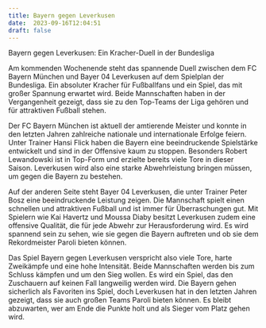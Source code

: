 ```yaml
---
title: Bayern gegen Leverkusen
date:  2023-09-16T12:04:51
draft: false
---
```


Bayern gegen Leverkusen: Ein Kracher-Duell in der Bundesliga

Am kommenden Wochenende steht das spannende Duell zwischen dem FC Bayern München und Bayer 04 Leverkusen auf dem Spielplan der Bundesliga. Ein absoluter Kracher für Fußballfans und ein Spiel, das mit großer Spannung erwartet wird. Beide Mannschaften haben in der Vergangenheit gezeigt, dass sie zu den Top-Teams der Liga gehören und für attraktiven Fußball stehen.

Der FC Bayern München ist aktuell der amtierende Meister und konnte in den letzten Jahren zahlreiche nationale und internationale Erfolge feiern. Unter Trainer Hansi Flick haben die Bayern eine beeindruckende Spielstärke entwickelt und sind in der Offensive kaum zu stoppen. Besonders Robert Lewandowski ist in Top-Form und erzielte bereits viele Tore in dieser Saison. Leverkusen wird also eine starke Abwehrleistung bringen müssen, um gegen die Bayern zu bestehen.

Auf der anderen Seite steht Bayer 04 Leverkusen, die unter Trainer Peter Bosz eine beeindruckende Leistung zeigen. Die Mannschaft spielt einen schnellen und attraktiven Fußball und ist immer für Überraschungen gut. Mit Spielern wie Kai Havertz und Moussa Diaby besitzt Leverkusen zudem eine offensive Qualität, die für jede Abwehr zur Herausforderung wird. Es wird spannend sein zu sehen, wie sie gegen die Bayern auftreten und ob sie dem Rekordmeister Paroli bieten können.

Das Spiel Bayern gegen Leverkusen verspricht also viele Tore, harte Zweikämpfe und eine hohe Intensität. Beide Mannschaften werden bis zum Schluss kämpfen und um den Sieg wollen. Es wird ein Spiel, das den Zuschauern auf keinen Fall langweilig werden wird. Die Bayern gehen sicherlich als Favoriten ins Spiel, doch Leverkusen hat in den letzten Jahren gezeigt, dass sie auch großen Teams Paroli bieten können. Es bleibt abzuwarten, wer am Ende die Punkte holt und als Sieger vom Platz gehen wird.